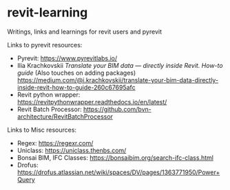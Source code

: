 # revit-learning
Writings, links and learnings for revit users and pyrevit


Links to pyrevit resources: 
- Pyrevit: https://www.pyrevitlabs.io/
- Ilia Krachkovskii *Translate your BIM data — directly inside Revit. How-to guide* (Also touches on adding packages) https://medium.com/@i.krachkovskii/translate-your-bim-data-directly-inside-revit-how-to-guide-260c67695afc
- Revit python wrapper: https://revitpythonwrapper.readthedocs.io/en/latest/
- Revit Batch Processor: https://github.com/bvn-architecture/RevitBatchProcessor

Links to Misc resources: 
- Regex: https://regexr.com/
- Uniclass: https://uniclass.thenbs.com/
- Bonsai BIM, IFC Classes: https://bonsaibim.org/search-ifc-class.html
- Drofus: https://drofus.atlassian.net/wiki/spaces/DV/pages/1363771950/Power+Query
